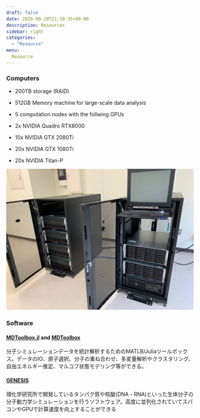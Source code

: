 ```yaml
---
draft: false
date: 2020-09-20T21:10:35+09:00
description: Resources
sidebar: right
categories:
  - "Resource"
menu:
  Resource
---
```


### Computers

* 200TB storage (RAID)

* 512GB Memory machine for large-scale data analysis

* 5 computation nodes with the follwing GPUs

* 2x NVIDIA Quadro RTX8000

* 10x NVIDIA GTX 2080Ti

* 20x NVIDIA GTX 1080Ti

* 20x NVIDIA Titan-P

![Computers](computer2.jpg)

### Software

#### [MDToolbox.jl](https://github.com/matsunagalab/MDToolbox.jl) and [MDToolbox](https://github.com/ymatsunaga/mdtoolbox)

分子シミュレーションデータを統計解析するためのMATLB/Juliaツールボックス。データのIO、原子選択、分子の重ね合わせ、多変量解析やクラスタリング、自由エネルギー推定、マルコフ状態モデリング等ができる。

#### [GENESIS](https://www.r-ccs.riken.jp/labs/cbrt/)

理化学研究所で開発しているタンパク質や核酸(DNA・RNA)といった生体分子の分子動力学シミュレーションを行うソフトウェア。高度に並列化されていてスパコンやGPUで計算速度を向上することができる





